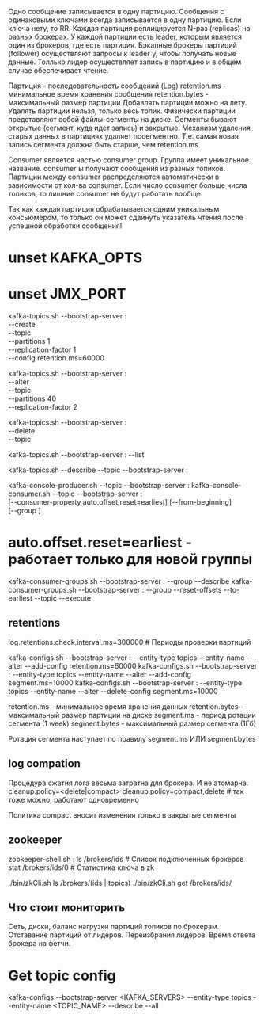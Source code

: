 Одно сообщение записывается в одну партицию. 
Сообщения с одинаковыми ключами всегда записывается в одну партицию. Если ключа нету, то RR.
Каждая партиция реплицируется N-раз (replicas) на разных брокерах.
У каждой партиции есть leader, которым является один из брокеров, где есть партиция.
Бэкапные брокеры партиций (follower) осуществляют запросы к leader`у, чтобы получать новые данные.
Толлько лидер осуществляет запись в партицию и в общем случае обеспечивает чтение.

Партиция - последовательность сообщений (Log)
retention.ms - минимальное время хранения сообщения
retention.bytes - максимальный размер партиции
Добавлять партиции можно на лету. Удалять партиции нельзя, только весь топик.
Физически партиции представляют собой файлы-сегменты на диске. Сегменты бывают открытые (сегмент, куда идет запись) и закрытые. Механизм удаления старых данных в партициях удаляет посегментно. Т.е. самая новая запись сегмента должна быть старше, чем retention.ms

Consumer является частью consumer group. Группа имеет уникальное название. consumer`ы получают сообщения из разных топиков.
Партиции между consumer распределяются автоматически в зависимости от кол-ва consumer. Если число consumer больше числа топиков, то лишние consumer не будут работать вообще.

Так как каждая партиция обрабатывается одним уникальным консьюмером, то только он может сдвинуть указатель чтения после успешной обработки сообщения!

# unset KAFKA_OPTS
# unset JMX_PORT
kafka-topics.sh --bootstrap-server <kafka>:<port> \
  --create \
  --topic <name> \
  --partitions 1 \
  --replication-factor 1 \
  --config retention.ms=60000

kafka-topics.sh --bootstrap-server <kafka>:<port> \
  --alter \
  --topic <name> \
  --partitions 40 \
  --replication-factor 2

kafka-topics.sh --bootstrap-server <kafka>:<port> \
  --delete \
  --topic <name>

kafka-topics.sh --bootstrap-server <kafka>:<port> --list

kafka-topics.sh --describe --topic <name> --bootstrap-server <kafka>:<port>

kafka-console-producer.sh --topic <name> --bootstrap-server <kafka>:<port>
kafka-console-consumer.sh --topic <name> --bootstrap-server <kafka>:<port> \
  [--consumer-property auto.offset.reset=earliest] [--from-beginning] \
  [--group <group-name>]

# auto.offset.reset=earliest - работает только для новой группы
kafka-consumer-groups.sh --bootstrap-server <kafka>:<port> --group <group-name> --describe
kafka-consumer-groups.sh --bootstrap-server <kafka>:<port> --group <group-name> --reset-offsets --to-earliest --topic <name> --execute

## retentions
log.retentions.check.interval.ms=300000 # Периоды проверки партиций

kafka-configs.sh --bootstrap-server <kafka>:<port> --entity-type topics --entity-name <name> --alter --add-config retention.ms=60000
kafka-configs.sh --bootstrap-server <kafka>:<port> --entity-type topics --entity-name <name> --alter --add-config segment.ms=10000
kafka-configs.sh --bootstrap-server <kafka>:<port> --entity-type topics --entity-name <name> --alter --delete-config segment.ms=10000

retention.ms - минимальное время хранения данных
retention.bytes - максимальный размер партиции на диске
segment.ms - период ротации сегмента (1 week)
segment.bytes - максимальный размер сегмента (1Гб)

Ротация сегмента наступает по правилу segment.ms ИЛИ segment.bytes

## log compation
Процедура сжатия лога весьма затратна для брокера. И не атомарна.
cleanup.policy=<delete|compact>
cleanup.policy=compact,delete # так тоже можно, работают одновременно

Политика compact вносит изменения только в закрытые сегменты

## zookeeper
zookeeper-shell.sh <server>:<port>
ls /brokers/ids     # Список подключенных брокеров
stat /brokers/ids/0 # Статистика ключа в zk

./bin/zkCli.sh ls /brokers/(ids | topics)
./bin/zkCli.sh get /brokers/ids/<id>

## Что стоит мониторить
Сеть, диски, баланс нагрузки партиций топиков по брокерам.
Отставание партиций от лидеров.
Переизбрания лидеров.
Время ответа брокера на фетчи.

# Get topic config
kafka-configs --bootstrap-server <KAFKA_SERVERS> --entity-type topics --entity-name <TOPIC_NAME> --describe --all
